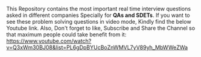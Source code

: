 This Repository contains the most important real time interview questions asked in different companies Specially for **QAs and SDETs**. If you want to see these problem solving questions in video mode, Kindly find the below Youtube link. Also, Don't forget to like, Subscribe and Share the Channel so that maximum people could take benefit from it:
https://www.youtube.com/watch?v=Q3xWm30BJ08&list=PL6gDpBYUcBoZnWMVL7yV89yh_MbWWeZWa
